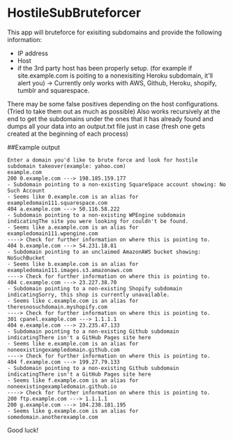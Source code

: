 # HostileSubBruteforcer
This app will bruteforce for exisiting subdomains and provide the following information:
   - IP address
   - Host
   - if the 3rd party host has been properly setup. (for example if site.example.com is poiting to a nonexisiting Heroku subdomain, it'll alert you) -> Currently only works with AWS, Github, Heroku, shopify, tumblr and squarespace.

There may be some false positives depending on the host configurations. (Tried to take them out as much as possible)
Also works recursively at the end to get the subdomains under the ones that it has already found and dumps all your data into an output.txt file just in case (fresh one gets created at the beginning of each process) 


##Example output

`````
Enter a domain you'd like to brute force and look for hostile subdomain takeover(example: yahoo.com)
example.com
200 0.example.com ---> 198.185.159.177
- Subdomain pointing to a non-existing SquareSpace account showing: No Such Account
- Seems like 0.example.com is an alias for exampledomain111.squarespace.com
404 a.example.com ---> 50.116.58.222
- Subdomain pointing to a non-existing WPEngine subdomain indicatingThe site you were looking for couldn't be found.
- Seems like a.example.com is an alias for exampledomain111.wpengine.com
----> Check for further information on where this is pointing to.
404 b.example.com ---> 54.231.18.81
- Subdomain pointing to an unclaimed AmazonAWS bucket showing: NoSuchBucket
- Seems like b.example.com is an alias for exampledomain111.images.s3.amazonaws.com
----> Check for further information on where this is pointing to.
404 c.example.com ---> 23.227.38.70
- Subdomain pointing to a non-existing Shopify subdomain indicatingSorry, this shop is currently unavailable.
- Seems like c.example.com is an alias for theresnosuchdomain.myshopify.com
----> Check for further information on where this is pointing to.
301 cpanel.example.com ---> 1.1.1.1
404 e.example.com ---> 23.235.47.133
- Subdomain pointing to a non-existing Github subdomain indicatingThere isn't a GitHub Pages site here
- Seems like e.example.com is an alias for noneexistingexampledomain.github.com
----> Check for further information on where this is pointing to.
404 f.example.com ---> 199.27.79.133
- Subdomain pointing to a non-existing Github subdomain indicatingThere isn't a GitHub Pages site here
- Seems like f.example.com is an alias for noneexistingexampledomain.github.io
----> Check for further information on where this is pointing to.
200 ftp.example.com ---> 1.1.1.1
200 g.example.com ---> 104.238.181.195
- Seems like g.example.com is an alias for somedomain.anotherexample.com
`````


Good luck!
